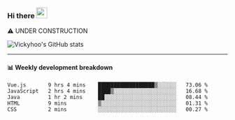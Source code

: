 ### Hi there <a href="https://www.gautamkrishnar.com/"><img src="https://media.giphy.com/media/hvRJCLFzcasrR4ia7z/giphy.gif" width="25px"></a>
⚠️ UNDER CONSTRUCTION

![Vickyhoo's GitHub stats](https://github-readme-stats.vercel.app/api?username=vickyhoo&theme=react&show_icons=true)

---

#### :bar_chart: Weekly development breakdown

<!--START_SECTION:waka-->
```text
Vue.js       9 hrs 4 mins    ██████████████████▒░░░░░░   73.06 % 
JavaScript   2 hrs 4 mins    ████▒░░░░░░░░░░░░░░░░░░░░   16.68 % 
Java         1 hr 2 mins     ██░░░░░░░░░░░░░░░░░░░░░░░   08.44 % 
HTML         9 mins          ▒░░░░░░░░░░░░░░░░░░░░░░░░   01.31 % 
CSS          2 mins          ░░░░░░░░░░░░░░░░░░░░░░░░░   00.27 % 
```
<!--END_SECTION:waka-->


<!--
**vickyhoo/vickyhoo** is a ✨ _special_ ✨ repository because its `README.md` (this file) appears on your GitHub profile.

Here are some ideas to get you started:

- 🔭 I’m currently working on ...
- 🌱 I’m currently learning ...
- 👯 I’m looking to collaborate on ...
- 🤔 I’m looking for help with ...
- 💬 Ask me about ...
- 📫 How to reach me: ...
- 😄 Pronouns: ...
- ⚡ Fun fact: ...
-->

